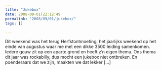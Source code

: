 ```yaml
---
title: "Jukebox"
date: 2008-09-01T22:12:49
permalink: "2008/09/01/jukebox/"
tags: []

---
```

Dit weekend was het terug Herfstontmoeting, het jaarlijks weekend op het einde van augustus waar me met een dikke 3500 leiding samenkomen. Iedere gouw zit op een aparte grond en heeft z’n eigen thema. Ons thema dit jaar was rockabilly, dus mocht een jukebox niet ontbreken. En poenderaars dat we zijn, maakten we dat lekker \[…\]
